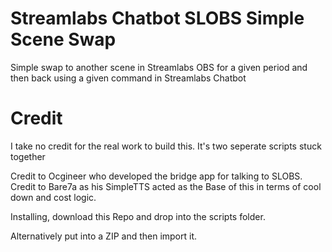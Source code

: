 # Streamlabs Chatbot SLOBS Simple Scene Swap
Simple swap to another scene in Streamlabs OBS for a given period and then back using a given command in Streamlabs Chatbot

# Credit

I take no credit for the real work to build this. It's two seperate scripts stuck together

Credit to Ocgineer who developed the bridge app for talking to SLOBS. 
Credit to Bare7a as his SimpleTTS acted as the Base of this in terms of cool down and cost logic.

Installing, download this Repo and drop into the scripts folder.

Alternatively put into a ZIP and then import it. 
